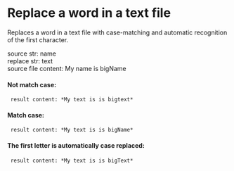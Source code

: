 # Replace a word in a text file
Replaces a word in a text file with case-matching and automatic recognition of the first character.

  source str: name <br>
  replace str: text <br>
  source file content: My name is bigName
  
#### Not match case:  
  
     result content: *My text is is bigtext*

#### Match case:  

     result content: *My text is is bigName*

#### The first letter is automatically case replaced:

     result content: *My text is is bigText*
